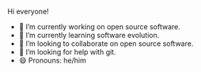 Hi everyone!
- 🔭 I’m currently working on open source software.
- 🌱 I’m currently learning software evolution.
- 👯 I’m looking to collaborate on open source software.
- 🤔 I’m looking for help with git.
- 😄 Pronouns: he/him
